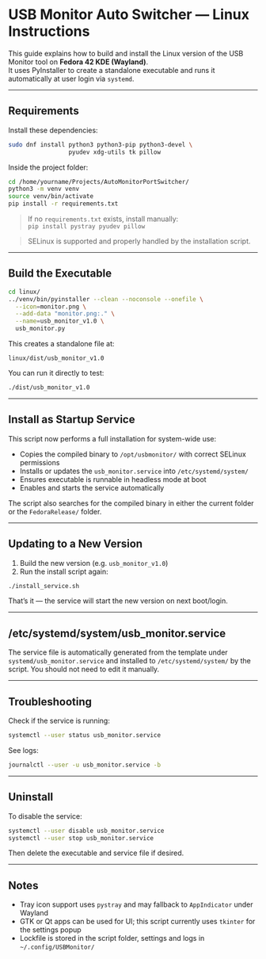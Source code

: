 # USB Monitor Auto Switcher — Linux Instructions

This guide explains how to build and install the Linux version of the USB Monitor tool on **Fedora 42 KDE (Wayland)**.  
It uses PyInstaller to create a standalone executable and runs it automatically at user login via `systemd`.

---

## Requirements

Install these dependencies:

```bash
sudo dnf install python3 python3-pip python3-devel \
                 pyudev xdg-utils tk pillow
```

Inside the project folder:

```bash
cd /home/yourname/Projects/AutoMonitorPortSwitcher/
python3 -m venv venv
source venv/bin/activate
pip install -r requirements.txt
```

> If no `requirements.txt` exists, install manually:  
> `pip install pystray pyudev pillow`

> SELinux is supported and properly handled by the installation script.

---

## Build the Executable

```bash
cd linux/
../venv/bin/pyinstaller --clean --noconsole --onefile \
  --icon=monitor.png \
  --add-data "monitor.png:." \
  --name=usb_monitor_v1.0 \
  usb_monitor.py
```

This creates a standalone file at:
```
linux/dist/usb_monitor_v1.0
```

You can run it directly to test:
```bash
./dist/usb_monitor_v1.0
```

---

## Install as Startup Service

This script now performs a full installation for system-wide use:

- Copies the compiled binary to `/opt/usbmonitor/` with correct SELinux permissions
- Installs or updates the `usb_monitor.service` into `/etc/systemd/system/`
- Ensures executable is runnable in headless mode at boot
- Enables and starts the service automatically

The script also searches for the compiled binary in either the current folder or the `FedoraRelease/` folder.

---

## Updating to a New Version

1. Build the new version (e.g. `usb_monitor_v1.0`)
2. Run the install script again:

```bash
./install_service.sh
```

That’s it — the service will start the new version on next boot/login.

---

## /etc/systemd/system/usb_monitor.service

The service file is automatically generated from the template under `systemd/usb_monitor.service`
and installed to `/etc/systemd/system/` by the script. You should not need to edit it manually.

---

## Troubleshooting

Check if the service is running:

```bash
systemctl --user status usb_monitor.service
```

See logs:

```bash
journalctl --user -u usb_monitor.service -b
```

---

## Uninstall

To disable the service:

```bash
systemctl --user disable usb_monitor.service
systemctl --user stop usb_monitor.service
```

Then delete the executable and service file if desired.

---

## Notes

- Tray icon support uses `pystray` and may fallback to `AppIndicator` under Wayland
- GTK or Qt apps can be used for UI; this script currently uses `tkinter` for the settings popup
- Lockfile is stored in the script folder, settings and logs in `~/.config/USBMonitor/`
